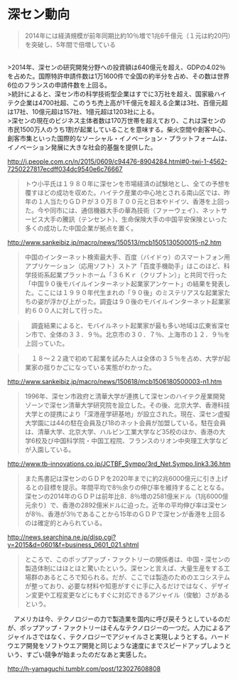 # 深セン動向

> 2014年には経済規模が前年同期比約10％増で1兆6千億元（１元は約20円）を突破し、5年間で倍増している
<br>
>2014年、深センの研究開発分野への投資額は640億元を超え、GDPの4.02％を占めた。国際特許申請件数は1万1600件で全国の約半分を占め、その数は世界6位のフランスの申請件数を上回る。
<br>
>統計によると、深セン市の科学技術型企業はすでに3万社を超え、国家級ハイテク企業は4700社超、このうち売上高が1千億元を超える企業は3社、百億元超は17社、10億元超は157社、1億元超は1203社に上る。
<br>
>深センの現在のビジネス主体者数は170万世帯を超えており、これは深センの市民1500万人のうち1割が起業していることを意味する。柴火空間や創客中心、創客市集といった国際的なソーシャル・イノベーション・プラットフォームは、イノベーション発展に大きな社会的基盤を提供した。

http://j.people.com.cn/n/2015/0609/c94476-8904284.html#0-twi-1-4562-7250227817ecdff034dc9540e6c76667

>トウ小平氏は１９８０年に深センを市場経済の試験地とし、全ての予想を覆すほどの成功を収めた。ハイテク産業の中心地とされる南山区では、昨年の１人当たりＧＤＰが３０万８７００元と日本やドイツ、香港を上回った。今や同市には、通信機器大手の華為技術（ファーウェイ）、ネットサービス大手の騰訊（テンセント）、生命保険大手の中国平安保険といった多くの成功した中国企業が拠点を置く。

http://www.sankeibiz.jp/macro/news/150513/mcb1505130500015-n2.htm

> 中国のインターネット検索最大手、百度（バイドゥ）のスマートフォン用アプリケーション（応用ソフト）ストア「百度手機助手」はこのほど、科学技術系起業プラットホーム「３６Ｋｒ（クリプトン）」と共同で行った「中国９０後モバイルインターネット起業家アンケート」の結果を発表した。ここには１９９０年代生まれの「９０後」のミステリアスな起業家たちの姿が浮かび上がった。調査は９０後のモバイルインターネット起業家約６００人に対して行った。

>　調査結果によると、モバイルネット起業家が最も多い地域は広東省深セン市で、全体の３３．９％。北京市の３０．７％、上海市の１２．９％を上回っていた。

>　１８～２２歳で初めて起業を試みた人は全体の３５％を占め、大学が起業家の揺りかごになっている実態がわかった。

http://www.sankeibiz.jp/macro/news/150618/mcb1506180500003-n1.htm


>1996年、深セン市政府と清華大学が連携して深センのハイテク産業開発ゾーンで深セン清華大学研究院を設立した。その後、北京大学、香港科技大学との提携により「深港産学研基地」が設立された。現在、深セン虚擬大学園には44の駐在会員及び18のネット会員が加盟している。駐在会員は、清華大学、北京大学、ハルピン工業大学など35校のほか、香港の大学6校及び中国科学院・中国工程院、フランスのリオン中央理工大学などが入園している。

http://www.tb-innovations.co.jp/JCTBF_Sympo/3rd_Net.Sympo.link3.36.htm

>また馬書記は深センのＧＤＰを2020年までに約2兆6000億元に引き上げるとの目標を提示。年間平均で8％余りの伸び率を維持することとなる。深センの2014年のＧＤＰは前年比8．8％増の2581億米ドル（1兆6000億元余り）で、香港の2892億米ドルに迫った。近年の平均伸び率は深センが8％、香港が3％であることから15年のＧＤＰで深センが香港を上回るのは確定的とみられている。

http://news.searchina.ne.jp/disp.cgi?y=2015&d=0601&f=business_0601_021.shtml

> ところで、このポップアップ・ファクトリーの関係者は、中国・深センの製造体制にはほとほと驚いたという。深センと言えば、大量生産をする工場群のあるところで知られる。だが、ここでは製造のためのエコシステムが整っており、必要な材料や知恵がすぐに手に入るだけではなく、デザイン変更や工程変更などにもすぐに対応できるアジャイル（俊敏）さがあるという。

　アメリカは今、テクノロジーの力で製造業を国内に呼び戻そうとしているのだが、ポップアップ・ファクトリーはそんなテクノロジーの一つだ。人力によるアジャイルさではなく、テクノロジーでアジャイルさと実現しようとする。ハードウエア開発をソフトウエア開発と同じような速度にまでスピードアップしようという、すごい競争が始まったのだなあと実感した。

http://h-yamaguchi.tumblr.com/post/123027608808
